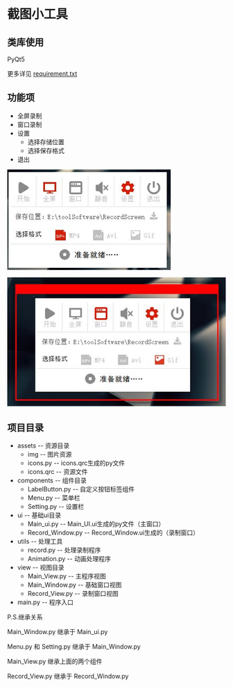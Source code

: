 # 截图小工具



## 类库使用

PyQt5 

更多详见 [requirement.txt](./requirement.txt)

## 功能项

- 全屏录制 
- 窗口录制
- 设置
  - 选择存储位置
  - 选择保存格式
- 退出

![](demo/10.jpg)

![](demo/20.jpg)

## 项目目录

- assets -- 资源目录
  - img -- 图片资源
  - icons.py -- icons.qrc生成的py文件
  - icons.qrc -- 资源文件
- components -- 组件目录
  - LabelButton.py -- 自定义按钮标签组件
  - Menu.py -- 菜单栏
  - Setting.py -- 设置栏
- ui -- 基础ui目录
  - Main_ui.py -- Main_UI.ui生成的py文件（主窗口）
  - Record_Window.py -- Record_Window.ui生成的（录制窗口）
- utils -- 处理工具
  - record.py -- 处理录制程序
  - Animation.py -- 动画处理程序
- view -- 视图目录
  - Main_View.py -- 主程序视图
  - Main_Window.py -- 基础窗口视图
  - Record_View.py -- 录制窗口视图
- main.py -- 程序入口

P.S.继承关系

Main_Window.py 继承于 Main_ui.py

Menu.py 和 Setting.py 继承于 Main_Window.py

Main_View.py 继承上面的两个组件

Record_View.py 继承于 Record_Window.py



